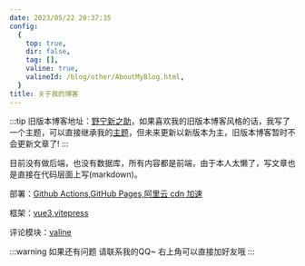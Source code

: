 ```yaml
---
date: 2023/05/22 20:37:35
config:
  {
    top: true,
    dir: false,
    tag: [],
    valine: true,
    valineId: /blog/other/AboutMyBlog.html,
  }
title: 关于我的博客
---
```


:::tip
旧版本博客地址：<a href="https://www.sanghangning.cn">野宁新之助</a>，如果喜欢我的旧版本博客风格的话，我写了一个主题，可以直接继承我的[主题](https://github.com/ShnHz/vuepress-theme-gnas)，但未来更新以新版本为主，旧版本博客暂时不会更新文章了!
:::

目前没有做后端，也没有数据库，所有内容都是前端，由于本人太懒了，写文章也是直接在代码层面上写(markdown)。

部署：<a href="https://docs.github.com/zh/actions/learn-github-actions/understanding-github-actions" target="_blank">Github Actions</a>,<a href="https://pages.github.com/" target="_blank">GitHub Pages</a>,<a href="https://www.aliyun.com/" target="_blank">阿里云 cdn 加速</a>

框架：<a href="https://cn.vuejs.org/" target="_blank">vue3</a>,<a href="https://vitepress.dev/" target="_blank">vitepress</a>

评论模块：<a href="https://valine.js.org/" target="_blank">valine</a>

:::warning 如果还有问题
请联系我的QQ~ 右上角可以直接加好友哦
:::
